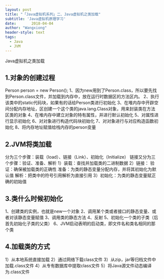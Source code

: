 ```yaml
---
layout: post
title: "「Java虚拟机系列」二、Java虚拟机之类加载"
subtitle: 'Java虚拟机原理学习'
date:       2018-04-04
author: "Wangxiong"
header-style: text
tags:
  - Java
  - JVM
---
```


Java虚拟机之类加载

## 1.对象的创建过程

Person person = new Person();
1、因为new用到了Person.class，所以要先找到Person.class文件，并加载到内存中，放在运行时数据区的方法区内。
2、执行该类中的static代码块，如果有的话给Person类进行初始化
3、在堆内存中开辟空间分配内存地址，区创建一个这个类的java.lang.Class对象，用来封装类在方法区类的对象
4、在堆内存中建立对象的特有属性，并进行默认初始化
5、对属性进行显示初始化
6、对对象进行构造代码块初始化
7、对对象进行与对应构造函数初始化
8、将内存地址赋值给栈内存的person变量

## 2.JVM将类加载

分为三个步骤：装载（load）、链接（Link）、初始化（Initialize）
链接又分为三个步骤：验证、准备、解析
1）装载：查找并加载类的二进制数据
2）链接：
验证：确保被加载类的正确性
准备：为类的静态变量分配内存，并将其初始化为默认值
解析：把类中的符号引用解析为直接引用
3）初始化：为类的静态变量赋正确的初始值

## 3.类什么时候初始化

1、创建类的实例，也就是new一个对象
2、调用某个类或者接口的静态变量、或者对该静态变量赋值
3、调用类的静态方法
4、反射
5、初始化一个类的子类（后首先初始化子类的父类）
6、JVM启动表明的启动类，即文件名和类名相同的那个类

## 4.加载类的方式

1）从本地系统直接加载
2）通过网络下载class文件
3）从zip，jar等归档文件中加载.class文件
4）从专有数据库中提取class文件
5）将Java源文件动态编译为.class文件
